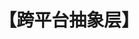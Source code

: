 ---
title: "【跨平台抽象层】"
menu:
  main:
      identifier: "deskflow"
      name: "跨平台抽象层"
      weight: 30
      params:
          icon: abstract
---
